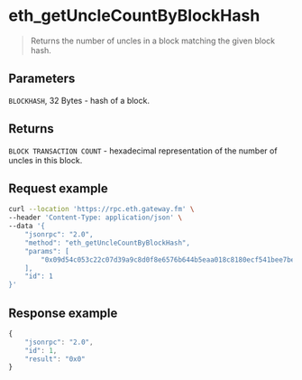 # eth_getUncleCountByBlockHash


> Returns the number of uncles in a block matching the given block hash.


## Parameters

`BLOCKHASH`, 32 Bytes - hash of a block.

## Returns

`BLOCK TRANSACTION COUNT` - hexadecimal representation of the number of uncles in this block.

## **Request example**

```bash
curl --location 'https://rpc.eth.gateway.fm' \
--header 'Content-Type: application/json' \
--data '{
    "jsonrpc": "2.0",
    "method": "eth_getUncleCountByBlockHash",
    "params": [
        "0x09d54c053c22c07d39a9c8d0f8e6576b644b5eaa018c8180ecf541bee7bea20e"
    ],
    "id": 1
}'
```

## **Response example**

```javascript
{
    "jsonrpc": "2.0",
    "id": 1,
    "result": "0x0"
}
```
